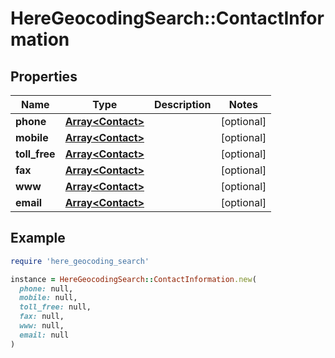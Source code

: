 # HereGeocodingSearch::ContactInformation

## Properties

| Name | Type | Description | Notes |
| ---- | ---- | ----------- | ----- |
| **phone** | [**Array&lt;Contact&gt;**](Contact.md) |  | [optional] |
| **mobile** | [**Array&lt;Contact&gt;**](Contact.md) |  | [optional] |
| **toll_free** | [**Array&lt;Contact&gt;**](Contact.md) |  | [optional] |
| **fax** | [**Array&lt;Contact&gt;**](Contact.md) |  | [optional] |
| **www** | [**Array&lt;Contact&gt;**](Contact.md) |  | [optional] |
| **email** | [**Array&lt;Contact&gt;**](Contact.md) |  | [optional] |

## Example

```ruby
require 'here_geocoding_search'

instance = HereGeocodingSearch::ContactInformation.new(
  phone: null,
  mobile: null,
  toll_free: null,
  fax: null,
  www: null,
  email: null
)
```

